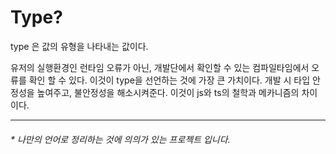 
# Type?




type 은 값의 유형을 나타내는 값이다. 

유저의 실행환경인 런타임 오류가 아닌, 개발단에서 확인할 수 있는 컴파일타임에서 오류를 확인 할 수 있다.
이것이 type을 선언하는 것에 가장 큰 가치이다. 개발 시 타입 안정성을 높여주고, 불안정성을 해소시켜준다. 이것이 js와 ts의 철학과 메카니즘의 차이이다.


---
<h6>
* 나만의 언어로 정리하는 것에 의의가 있는 프로젝트 입니다.
</h6>